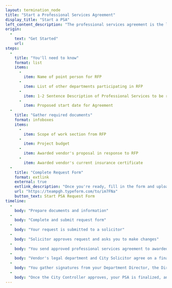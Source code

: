 ```yaml
---
layout: termination_node
title: "Start a Professional Services Agreement"
display_title: "Start a PSA"
left_content_description: "The professional services agreement is the last step in the RFP process. It is drafted by the legal department based on the information and documents provided throughout that process provided by the RFP committee's point person."
origin:
  -
    text: "Get Started"
    url:
steps:
  -
    title: "You'll need to know"
    format: list
    items:
      -
        item: Name of point person for RFP
      -
        item: List of other departments participating in RFP
      -
        item: 1-2 Sentence Description of Professional Services to be rendered
      -
        item: Proposed start date for Agreement
  -
    title: "Gather required documents"
    format: infoboxes
    items:
      -
        item: Scope of work section from RFP
      -
        item: Project budget
      -
        item: Awarded vendor's proposal in response to RFP
      -
        item: Awarded vendor's current insurance certificate
  -
    title: "Complete Request Form"
    format: extlink
    external: true
    extlink_description: "Once you're ready, fill in the form and upload required documents at the link below"
    url: "https://teampgh.typeform.com/to/im7FNa"
    button_text: Start PSA Request Form
timeline:
  -
    body: "Prepare documents and information"
  -
    body: "Complete and submit request form"
  -
    body: "Your request is submitted to a solicitor"
  -
    body: "Solicitor approves request and asks you to make changes"
  -
    body: "You send approved professional services agreement to awarded vendor for approval"
  -
    body: "Vendor's legal department and City Solicitor agree on a final Professional Services Agreement. Vendor signs three hard copies and sends them to you"
  -
    body: "You gather signatures from your Department Director, the Director of Finance, the Director of OMB, and your solicitor before you submit the agreement to the Controller's Office"
  -
    body: "Once the City Controller approves, your PSA is finalized, and you can begin to work with your awarded vendor"
---
```



